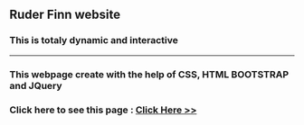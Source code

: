## Ruder Finn website
### This is totaly dynamic and interactive
<hr>

### This webpage create with the help of CSS, HTML BOOTSTRAP and JQuery
### Click here to see this page : [Click Here >>](https://subratgoogle.github.io/ruder-finn-website/)
